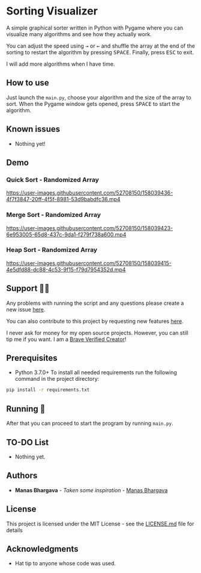 # Sorting Visualizer

A simple graphical sorter written in Python with Pygame where you can visualize many algorithms and see how they actually work.

You can adjust the speed using <kbd>→</kbd> or <kbd>←</kbd> and shuffle the array at the end of the sorting to restart the algorithm by pressing <kbd>SPACE</kbd>. Finally, press <kbd>ESC</kbd> to exit.

I will add more algorithms when I have time.

## How to use

Just launch the `main.py`, choose your algorithm and the size of the array to sort.
When the Pygame window gets opened, press <kbd>SPACE</kbd> to start the algorithm.

## Known issues

<ul>
    <li>Nothing yet!</li>
</ul>

## Demo

### Quick Sort - Randomized Array

https://user-images.githubusercontent.com/52708150/158039436-4f7f3847-20ff-4f5f-8981-53d9babdfc36.mp4

### Merge Sort - Randomized Array

https://user-images.githubusercontent.com/52708150/158039423-6e953005-65d8-437c-9da1-f279f738a600.mp4

### Heap Sort - Randomized Array

https://user-images.githubusercontent.com/52708150/158039415-4e5dfd88-dc88-4c53-9f15-f79d7954352d.mp4

## Support 👨‍💻

Any problems with running the script and any questions please create a new issue [here](https://github.com/marcpinet/sorting-visualizer/issues/new?assignees=&labels=&template=bug_report.md&title=).

You can also contribute to this project by requesting new features [here](https://github.com/marcpinet/sorting-visualizer/new?assignees=&labels=&template=feature_request.md&title=).

I never ask for money for my open source projects. However, you can still tip me if you want.
I am a [Brave Verified Creator](https://i.imgur.com/fOUfdM5.png)!

## Prerequisites

* Python 3.7.0+
To install all needed requirements run the following command in the project directory:

```bash
pip install -r requirements.txt
```

## Running 🏃

After that you can proceed to start the program by running `main.py`.

## TO-DO List

<ul>
    <li>Nothing yet.</li>
</ul>

## Authors

* **Manas Bhargava** - *Taken some inspiration* - [Manas Bhargava](https://github.com/ManasBhargava11019)

## License

This project is licensed under the MIT License - see the [LICENSE.md](LICENSE.md) file for details

## Acknowledgments

* Hat tip to anyone whose code was used.
